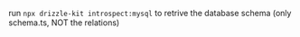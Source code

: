 run `npx drizzle-kit introspect:mysql` to retrive the database schema (only schema.ts, NOT the relations)

[](https://orm.drizzle.team/kit-docs/commands)
